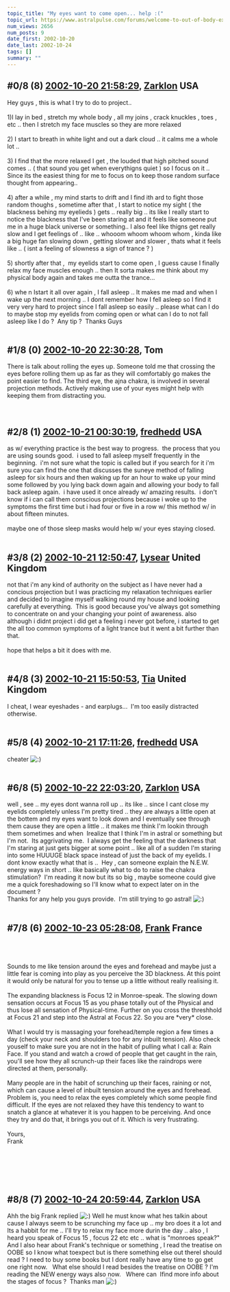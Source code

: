```yaml
---
topic_title: "My eyes want to come open... help :("
topic_url: https://www.astralpulse.com/forums/welcome-to-out-of-body-experiences!/my-eyes-want-to-come-open-help
num_views: 2656
num_posts: 9
date_first: 2002-10-20
date_last: 2002-10-24
tags: []
summary: ""
---
```


## \#0/8 (8) [2002-10-20 21:58:29](https://www.astralpulse.com/forums/index.php?msg=118044), [Zarklon](https://www.astralpulse.com/forums/profile/?u=1273) USA ##
<section>
Hey guys , this is what I try to do to project..
<br>
<br>
1)I lay in bed , stretch my whole body , all my joins , crack knuckles , toes , etc .. then I stretch my face muscles so they are more relaxed
<br>
<br>
2) I start to breath in white light and out a dark cloud .. it calms me a whole lot ..
<br>
<br>
3) I find that the more relaxed I get , the louded that high pitched sound comes .. ( that sound you get when everythigns quiet ) so I focus on it ..
<br>
Since its the easiest thing for me to focus on to keep those random surface thought from appearing..
<br>
<br>
4) after a while , my mind starts to drift and I find ith ard to fight those random thoughs , sometime after that , I start to notice my sight ( the blackness behing my eyelieds ) gets .. really big .. its like I really start to notice the blackness that I've been staring at and it feels like someone put me in a huge black universe or something.. I also feel like thigns get really slow and I get feelings of .. like .. whooom whoom whoom whom , kinda like a big huge fan slowing down , getting slower and slower , thats what it feels like .. ( isnt a feeling of slowness a sign of trance ? )
<br>
<br>
5) shortly after that ,  my eyelids start to come open , I guess cause I finally relax my face muscles enough .. then It sorta makes me think about my physical body again and takes me outta the trance...
<br>
<br>
6) whe n Istart it all over again , I fall asleep .. It makes me mad and when I wake up the next morning .. I dont remember how I fell asleep so I find it very very hard to project since I fall asleep so easily .. please what can I do to maybe stop my eyelids from coming open or what can I do to not fall asleep like I do ?  Any tip ?  Thanks Guys
<br>
<br>
</section>

## \#1/8 (0) [2002-10-20 22:30:28](https://www.astralpulse.com/forums/index.php?msg=14883), Tom  ##
<section>
There is talk about rolling the eyes up. Someone told me that crossing the eyes before rolling them up as far as they will comfortably go makes the point easier to find. The third eye, the ajna chakra, is involved in several projection methods. Actively making use of your eyes might help with keeping them from distracting you.
<br>
<br>
<br>
</section>

## \#2/8 (1) [2002-10-21 00:30:19](https://www.astralpulse.com/forums/index.php?msg=14885), [fredhedd](https://www.astralpulse.com/forums/profile/?u=692) USA ##
<section>
as w/ everything practice is the best way to progress.  the process that you are using sounds good.  i used to fall asleep myself frequently in the beginning.  i'm not sure what the topic is called but if you search for it i'm sure you can find the one that discusses the suneye method of falling asleep for six hours and then waking up for an hour to wake up your mind some followed by you lying back down again and allowing your body to fall back asleep again.  i have used it once already w/ amazing results.  i don't know if i can call them conscious projections because i woke up to the symptoms the first time but i had four or five in a row w/ this method w/ in about fifteen minutes.
<br>
<br>
maybe one of those sleep masks would help w/ your eyes staying closed.
<br>
<br>
</section>

## \#3/8 (2) [2002-10-21 12:50:47](https://www.astralpulse.com/forums/index.php?msg=14913), [Lysear](https://www.astralpulse.com/forums/profile/?u=1214) United Kingdom ##
<section>
not that i'm any kind of authority on the subject as I have never had a concious projection but I was practicing my relaxation techniques earlier and decided to imagine myself walking round my house and looking carefully at everything.  This is good because you've always got something to concentrate on and your changing your point of awareness. also although i didnt project i did get a feeling i never got before, i started to get the all too common symptoms of a light trance but it went a bit further than that.
<br>
<br>
hope that helps a bit it does with me.
<br>
<br>
</section>

## \#4/8 (3) [2002-10-21 15:50:53](https://www.astralpulse.com/forums/index.php?msg=14921), [Tia](https://www.astralpulse.com/forums/profile/?u=50) United Kingdom ##
<section>
I cheat, I wear eyeshades - and earplugs...  I'm too easily distracted otherwise.
<br>
<br>
</section>

## \#5/8 (4) [2002-10-21 17:11:26](https://www.astralpulse.com/forums/index.php?msg=14924), [fredhedd](https://www.astralpulse.com/forums/profile/?u=692) USA ##
<section>
cheater
<img alt=":)" class="smiley" src="https://www.astralpulse.com/forums/Smileys/fugue/smiley.png" title="Smiley"/>
<br>
<br>
</section>

## \#6/8 (5) [2002-10-22 22:03:20](https://www.astralpulse.com/forums/index.php?msg=15018), [Zarklon](https://www.astralpulse.com/forums/profile/?u=1273) USA ##
<section>
well , see .. my eyes dont wanna roll up .. its like .. since I cant close my eyelids completely unless I'm pretty tired .. they are always a little open at the bottem and my eyes want to look down and I eventually see through them cause they are open a little .. it makes me think I'm lookin through them sometimes and when  Irealize that I think I'm in astral or something but I'm not.  Its aggrivating me.  I always get the feeling that the darkness that I'm staring at just gets bigger at some point .. like all of a sudden I'm staring into some HUUUGE black space instead of just the back of my eyelids. I dont know exactly what that is ..  Hey , can someone explain the N.E.W. energy ways in short .. like basically what to do to raise the chakra stimulation?  I'm reading it now but its so big , maybe someone could give me a quick foreshadowing so I'll know what to expect later on in the document ?
<br>
Thanks for any help you guys provide.  I'm still trying to go astral!
<img alt=":)" class="smiley" src="https://www.astralpulse.com/forums/Smileys/fugue/smiley.png" title="Smiley"/>
<br>
<br>
</section>

## \#7/8 (6) [2002-10-23 05:28:08](https://www.astralpulse.com/forums/index.php?msg=15026), [Frank](https://www.astralpulse.com/forums/profile/?u=359) France ##
<section>
<br>
<br>
<br>
Sounds to me like tension around the eyes and forehead and maybe just a little fear is coming into play as you perceive the 3D blackness. At this point it would only be natural for you to tense up a little without really realising it.
<br>
<br>
The expanding blackness is Focus 12 in Monroe-speak. The slowing down sensation occurs at Focus 15 as you phase totally out of the Physical and thus lose all sensation of Physical-time. Further on you cross the threshhold at Focus 21 and step into the Astral at Focus 22. So you are *very* close.
<br>
<br>
What I would try is massaging your forehead/temple region a few times a day (check your neck and shoulders too for any inbuilt tension). Also check youself to make sure you are not in the habit of pulling what I call a: Rain Face. If you stand and watch a crowd of people that get caught in the rain, you'll see how they all scrunch-up their faces like the raindrops were directed at them, personally.
<br>
<br>
Many people are in the habit of scrunching up their faces, raining or not, which can cause a level of inbuilt tension around the eyes and forehead. Problem is, you need to relax the eyes completely which some people find difficult. If the eyes are not relaxed they have this tendency to want to snatch a glance at whatever it is you happen to be perceiving. And once they try and do that, it brings you out of it. Which is very frustrating.
<br>
<br>
Yours,
<br>
Frank
<br>
<br>
<br>
<br>
<br>
<br>
</section>

## \#8/8 (7) [2002-10-24 20:59:44](https://www.astralpulse.com/forums/index.php?msg=15158), [Zarklon](https://www.astralpulse.com/forums/profile/?u=1273) USA ##
<section>
Ahh the big Frank replied
<img alt=":)" class="smiley" src="https://www.astralpulse.com/forums/Smileys/fugue/smiley.png" title="Smiley"/>
Well he must know what hes talkin about cause I always seem to be scrunching my face up .. my bro does it a lot and Its a habbit for me .. I'll try to relax my face more durin the day .. also , I heard you speak of Focus 15 , focus 22 etc etc .. what is "monroes speak?" And I also hear about Frank's technique or something , I read the treatise on OOBE so I know what toexpect but is there something else out thereI should read ? I need to buy some books but I dont really have any time to go get one right now.   What else should I read besides the treatise on OOBE ? I'm reading the NEW energy ways also now.   Where can  Ifind more info about the stages of focus ?  Thanks man
<img alt=":)" class="smiley" src="https://www.astralpulse.com/forums/Smileys/fugue/smiley.png" title="Smiley"/>
<br>
<br>
</section>